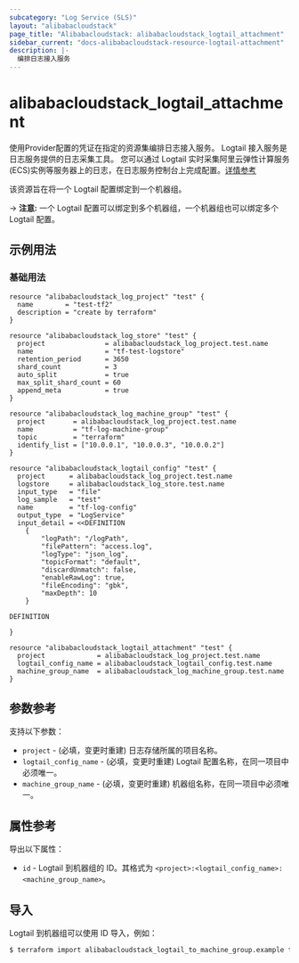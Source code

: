```yaml
---
subcategory: "Log Service (SLS)"
layout: "alibabacloudstack"
page_title: "Alibabacloudstack: alibabacloudstack_logtail_attachment"
sidebar_current: "docs-alibabacloudstack-resource-logtail-attachment"
description: |-
  编排日志接️入服务
---
```


# alibabacloudstack_logtail_attachment

使用Provider配置的凭证在指定的资源集编排日志接入服务。
Logtail 接入服务是日志服务提供的日志采集工具。
您可以通过 Logtail 实时采集阿里云弹性计算服务(ECS)实例等服务器上的日志，在日志服务控制台上完成配置。[详情参考](https://www.alibabacloud.com/help/doc-detail/29058.htm)

该资源旨在将一个 Logtail 配置绑定到一个机器组。

-> **注意:** 一个 Logtail 配置可以绑定到多个机器组，一个机器组也可以绑定多个 Logtail 配置。

## 示例用法

### 基础用法

```
resource "alibabacloudstack_log_project" "test" {
  name        = "test-tf2"
  description = "create by terraform"
}

resource "alibabacloudstack_log_store" "test" {
  project               = alibabacloudstack_log_project.test.name
  name                  = "tf-test-logstore"
  retention_period      = 3650
  shard_count           = 3
  auto_split            = true
  max_split_shard_count = 60
  append_meta           = true
}

resource "alibabacloudstack_log_machine_group" "test" {
  project       = alibabacloudstack_log_project.test.name
  name          = "tf-log-machine-group"
  topic         = "terraform"
  identify_list = ["10.0.0.1", "10.0.0.3", "10.0.0.2"]
}

resource "alibabacloudstack_logtail_config" "test" {
  project      = alibabacloudstack_log_project.test.name
  logstore     = alibabacloudstack_log_store.test.name
  input_type   = "file"
  log_sample   = "test"
  name         = "tf-log-config"
  output_type  = "LogService"
  input_detail = <<DEFINITION
  	{
		"logPath": "/logPath",
		"filePattern": "access.log",
		"logType": "json_log",
		"topicFormat": "default",
		"discardUnmatch": false,
		"enableRawLog": true,
		"fileEncoding": "gbk",
		"maxDepth": 10
	}
	
DEFINITION

}

resource "alibabacloudstack_logtail_attachment" "test" {
  project             = alibabacloudstack_log_project.test.name
  logtail_config_name = alibabacloudstack_logtail_config.test.name
  machine_group_name  = alibabacloudstack_log_machine_group.test.name
}
```

## 参数参考

支持以下参数：

* `project` - (必填，变更时重建) 日志存储所属的项目名称。
* `logtail_config_name` - (必填，变更时重建) Logtail 配置名称，在同一项目中必须唯一。
* `machine_group_name` - (必填，变更时重建) 机器组名称，在同一项目中必须唯一。


## 属性参考

导出以下属性：

* `id` - Logtail 到机器组的 ID。其格式为 `<project>:<logtail_config_name>:<machine_group_name>`。

## 导入

Logtail 到机器组可以使用 ID 导入，例如：

```bash
$ terraform import alibabacloudstack_logtail_to_machine_group.example tf-log:tf-log-config:tf-log-machine-group
```